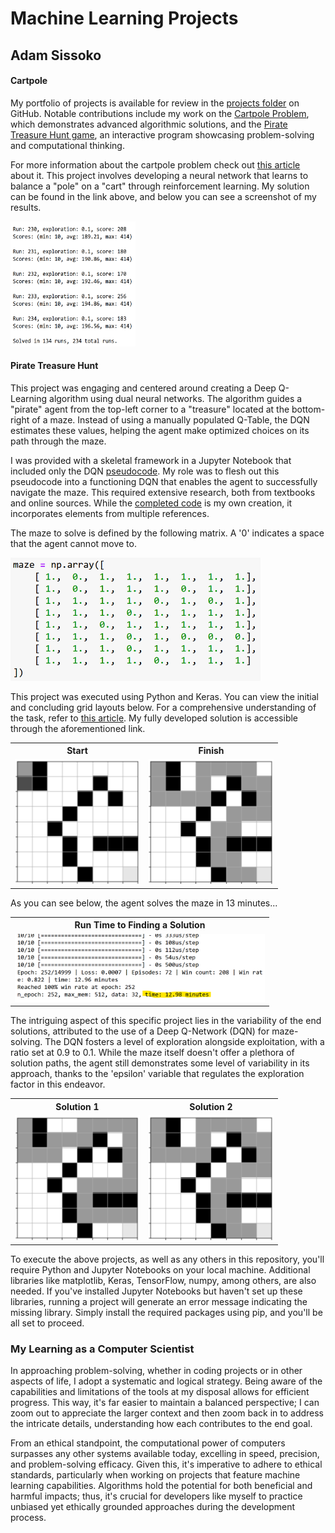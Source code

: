 <h1>Machine Learning Projects</h1>
<h2>Adam Sissoko

<h4>Cartpole</h4>
<p>My portfolio of projects is available for review in the <a href="https://github.com/adamsissoko/CS370" target="_blank">projects folder</a> on GitHub. Notable contributions include my work on the <a href="https://github.com/adamsissoko/CS370/tree/main/assignments/Cartpole" target="_blank">Cartpole Problem</a>, which demonstrates advanced algorithmic solutions, and the <a href="https://github.com/adamsissoko/CS370/tree/main/assignments/Pirate%20Treasure%20Hunt/" target="_blank">Pirate Treasure Hunt game</a>, an interactive program showcasing problem-solving and computational thinking.</p>

<p>For more information about the cartpole problem check out <a href="https://towardsdatascience.com/the-cartepole-problem-competitive-performance-with-particle-swarm-optimization-672f018ede3c" target="_blank"> this article</a> about it. This project involves developing a neural network that learns to balance a "pole" on a "cart" through reinforcement learning. My solution can be found in the link above, and below you can see a screenshot of my results.</p>
<div>
    <img src="https://github.com/adamsissoko/CS370/blob/main/images/solved.png" atl="[start]" style="width:200px;height:200px;">
</div>




<h4>Pirate Treasure Hunt</h4>
<p>This project was engaging and centered around creating a Deep Q-Learning algorithm using dual neural networks. The algorithm guides a "pirate" agent from the top-left corner to a "treasure" located at the bottom-right of a maze. Instead of using a manually populated Q-Table, the DQN estimates these values, helping the agent make optimized choices on its path through the maze.</p>

<p>
I was provided with a skeletal framework in a Jupyter Notebook that included only the DQN <a href="https://github.com/adamsissoko/CS370/blob/main/images/pirate_psuedocode.png" target="_blank">pseudocode</a>. My role was to flesh out this pseudocode into a functioning DQN that enables the agent to successfully navigate the maze. This required extensive research, both from textbooks and online sources. While the <a href="https://github.com/adamsissoko/CS370/blob/main/images/pirate_customcode.png" target="_blank">completed code</a> is my own creation, it incorporates elements from multiple references.
</p>

<p>
  The maze to solve is defined by the following matrix. A '0' indicates a space that the agent cannot move to.
</p>
<img src="https://github.com/adamsissoko/CS370/blob/main/images/matrix_maze.png" alt="[matrix]" style="width:400px;">

<p>This project was executed using Python and Keras. You can view the initial and concluding grid layouts below. For a comprehensive understanding of the task, refer to <a href="https://gotensor.com/2019/10/02/q-learning-an-introduction-through-a-simple-table-based-implementation-with-learning-rate-discount-factor-and-exploration/" target="_blank">this article</a>. My fully developed solution is accessible through the aforementioned link.</p>

<table>
    <tr>
        <th>Start</th>
        <th>Finish</th>
    </tr>
    <tr>
        <td><img src="https://github.com/adamsissoko/CS370/blob/main/images/start.png" atl="[start]" style="width:200px;height:200px;"></td>
        <td><img src="https://github.com/adamsissoko/CS370/blob/main/images/finish.png" atl="[finish]" style="width:200px;height:200px;"></td>
    </tr>
</table>
<p>
  As you can see below, the agent solves the maze in 13 minutes...
</p>
<table>
  <tr>
    <th>Run Time to Finding a Solution</th>
  </tr>
  <tr>
    <td><img src="https://github.com/adamsissoko/CS370/blob/main/images/run_detes.png" alt="[run deets]" style="width:400px;"></td>
  </tr>
 </table>

<p>
The intriguing aspect of this specific project lies in the variability of the end solutions, attributed to the use of a Deep Q-Network (DQN) for maze-solving. The DQN fosters a level of exploration alongside exploitation, with a ratio set at 0.9 to 0.1. While the maze itself doesn't offer a plethora of solution paths, the agent still demonstrates some level of variability in its approach, thanks to the 'epsilon' variable that regulates the exploration factor in this endeavor.
</p>
<table>
  <tr>
    <th>Solution 1</th>
    <th>Solution 2</th>
  </tr>
  <tr>
    <td><img src="https://github.com/adamsissoko/CS370/blob/main/images/alt_finish.png" atl="[start]" style="width:200px;height:200px;"></td>
    <td><img src="https://github.com/adamsissoko/CS370/blob/main/images/finish.png" atl="[finish]" style="width:200px;height:200px;"></td>
  </tr>
</table>

<p>
To execute the above projects, as well as any others in this repository, you'll require Python and Jupyter Notebooks on your local machine. Additional libraries like matplotlib, Keras, TensorFlow, numpy, among others, are also needed. If you've installed Jupyter Notebooks but haven't set up these libraries, running a project will generate an error message indicating the missing library. Simply install the required packages using pip, and you'll be all set to proceed.
</p>



<h3>My Learning as a Computer Scientist</h3>
<p>In approaching problem-solving, whether in coding projects or in other aspects of life, I adopt a systematic and logical strategy. Being aware of the capabilities and limitations of the tools at my disposal allows for efficient progress. This way, it's far easier to maintain a balanced perspective; I can zoom out to appreciate the larger context and then zoom back in to address the intricate details, understanding how each contributes to the end goal.</p>
<p>
From an ethical standpoint, the computational power of computers surpasses any other systems available today, excelling in speed, precision, and problem-solving efficacy. Given this, it's imperative to adhere to ethical standards, particularly when working on projects that feature machine learning capabilities. Algorithms hold the potential for both beneficial and harmful impacts; thus, it's crucial for developers like myself to practice unbiased yet ethically grounded approaches during the development process.</p>

